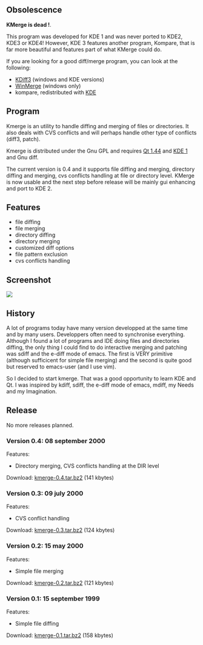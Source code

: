 ## Obsolescence

**KMerge is dead !**.

This program was developed for KDE 1 and was never ported to KDE2, KDE3
or KDE4! However, KDE 3 features another program, Kompare, that is far
more beautiful and features part of what KMerge could do.

If you are looking for a good diff/merge program, you can look at the
following:

-   [KDiff3](http://kdiff3.sf.net) (windows and KDE versions)
-   [WinMerge](http://winmerge.sf.net) (windows only)
-   kompare, redistributed with [KDE](http://www.kde.org)

## Program

Kmerge is an utility to handle diffing and merging of files or
directories. It also deals with CVS conflicts and will perhaps handle
other type of conflicts (diff3, patch).

Kmerge is distributed under the Gnu GPL and requires [Qt 1.44](http://www.trolltech.com)
and [KDE 1](http://www.kde.org) and Gnu diff.

The current version is 0.4 and it supports file diffing and merging,
directory diffing and merging, cvs conflicts handling at file or
directory level. KMerge is now usable and the next step before release
will be mainly gui enhancing and port to KDE 2.

## Features

-   file diffing
-   file merging
-   directory diffing
-   directory merging
-   customized diff options
-   file pattern exclusion
-   cvs conflicts handling

## Screenshot

![](http://www.freehackers.org/media/bluebird/kmerge/kmerge-shot.png)

## History

A lot of programs today have many version developped at the same time
and by many users. Developpers often need to synchronise everything.
Although I found a lot of programs and IDE doing files and directories
diffing, the only thing I could find to do interactive merging and
patching was sdiff and the e-diff mode of emacs. The first is VERY
primitive (although sufficicent for simple file merging) and the second
is quite good but reserved to emacs-user (and I use vim).

So I decided to start kmerge. That was a good opportunity to learn KDE
and Qt. I was inspired by kdiff, sdiff, the e-diff mode of emacs, mdiff,
my Needs and my Imagination.

## Release

No more releases planned.

### Version 0.4: 08 september 2000

Features:

-   Directory merging, CVS conflicts handling at the DIR level

Download:
[kmerge-0.4.tar.bz2](http://www.freehackers.org/media/bluebird/kmerge/kmerge-0.4.tar.bz2)
(141 kbytes)

### Version 0.3: 09 july 2000

Features:

-   CVS conflict handling

Download:
[kmerge-0.3.tar.bz2](http://www.freehackers.org/media/bluebird/kmerge/kmerge-0.3.tar.bz2)
(124 kbytes)

### Version 0.2: 15 may 2000

Features:

-   Simple file merging

Download:
[kmerge-0.2.tar.bz2](http://www.freehackers.org/media/bluebird/kmerge/kmerge-0.2.tar.bz2)
(121 kbytes)

### Version 0.1: 15 september 1999

Features:

-   Simple file diffing

Download:
[kmerge-0.1.tar.bz2](http://www.freehackers.org/media/bluebird/kmerge/kmerge-0.1.tar.bz2)
(158 kbytes)



